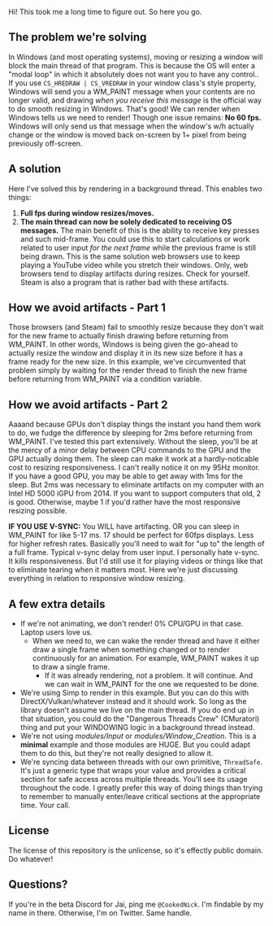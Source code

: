 Hi! This took me a long time to figure out. So here you go.

## The problem we're solving
In Windows (and most operating systems), moving or resizing a window will block the main thread of that program. This is because the OS will enter a "modal loop" in which it absolutely does not want you to have any control..
If you use `CS_HREDRAW | CS_VREDRAW` in your window class's style property, Windows will send you a WM_PAINT message when your contents are no longer valid, and drawing *when you receive this message* is the official way to do smooth resizing in Windows.
That's good! We can render when Windows tells us we need to render! Though one issue remains: **No 60 fps.** Windows will only send us that message when the window's w/h actually change or the window is moved back on-screen by 1+ pixel from being previously off-screen.

## A solution
Here I've solved this by rendering in a background thread. This enables two things:
1. **Full fps during window resizes/moves.**
2. **The main thread can now be solely dedicated to receiving OS messages.** The main benefit of this is the ability to receive key presses and such mid-frame. You could use this to start calculations or work related to user input *for the next frame* while the previous frame is still being drawn.
This is the same solution web browsers use to keep playing a YouTube video while you stretch their windows. Only, web browsers tend to display artifacts during resizes. Check for yourself. Steam is also a program that is rather bad with these artifacts.

## How we avoid artifacts - Part 1
Those browsers (and Steam) fail to smoothly resize because they don't wait for the new frame to actually finish drawing before returning from WM_PAINT.
In other words, Windows is being given the go-ahead to actually resize the window and display it in its new size before it has a frame ready for the new size.
In this example, we've circumvented that problem simply by waiting for the render thread to finish the new frame before returning from WM_PAINT via a condition variable.

## How we avoid artifacts - Part 2
Aaaand because GPUs don't display things the instant you hand them work to do, we fudge the difference by sleeping for 2ms before returning from WM_PAINT. I've tested this part extensively. Without the sleep, you'll be at the mercy of a minor delay between CPU commands to the GPU and the GPU actually doing them. The sleep can make it work at a hardly-noticable cost to resizing responsiveness. I can't really notice it on my 95Hz monitor.
If you have a good GPU, you may be able to get away with 1ms for the sleep. But 2ms was necessary to eliminate artifacts on my computer with an Intel HD 5000 iGPU from 2014. If you want to support computers that old, 2 is good. Otherwise, maybe 1 if you'd rather have the most responsive resizing possible.

**IF YOU USE V-SYNC:** You WILL have artifacting. OR you can sleep in WM_PAINT for like 5-17 ms. 17 should be perfect for 60fps displays. Less for higher refresh rates. Basically you'll need to wait for "up to" the length of a full frame. Typical v-sync delay from user input. I personally hate v-sync. It kills responsiveness. But I'd still use it for playing videos or things like that to eliminate tearing when it matters most. Here we're just discussing everything in relation to responsive window resizing.

## A few extra details
- If we're not animating, we don't render! 0% CPU/GPU in that case. Laptop users love us.
  - When we need to, we can wake the render thread and have it either draw a single frame when something changed or to render continuously for an animation. For example, WM_PAINT wakes it up to draw a single frame.
    - If it was already rendering, not a problem. It will continue. And we can wait in WM_PAINT for the one we requested to be done.
- We're using Simp to render in this example. But you can do this with DirectX/Vulkan/whatever instead and it should work. So long as the library doesn't assume we live on the main thread. If you do end up in that situation, you could do the "Dangerous Threads Crew" (CMuratori) thing and put your WINDOWING logic in a background thread instead.
- We're not using *modules/Input* or *modules/Window_Creation*. This is a **minimal** example and those modules are HUGE. But you could adapt them to do this, but they're not really designed to allow it.
- We're syncing data between threads with our own primitive, `ThreadSafe`. It's just a generic type that wraps your value and provides a critical section for safe access across multiple threads. You'll see its usage throughout the code. I greatly prefer this way of doing things than trying to remember to manually enter/leave critical sections at the appropriate time. Your call.

## License
The license of this repository is the unlicense, so it's effectly public domain. Do whatever!

## Questions?
If you're in the beta Discord for Jai, ping me `@CookedNick`. I'm findable by my name in there. Otherwise, I'm on Twitter. Same handle.
